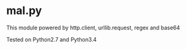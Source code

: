 # mal.py

This module powered by http.client, urllib.request, regex and base64

Tested on Python2.7 and Python3.4
